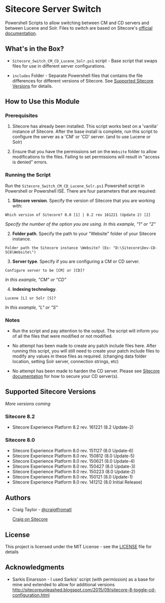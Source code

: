 # Sitecore Server Switch
Powershell Scripts to allow switching between CM and CD servers and between Lucene and Solr.  Files to switch are based on Sitecore's [official documentation](http://doc.sitecore.net).

## What's in the Box?
* ```Sitecore_Switch_CM_CD_Lucene_Solr.ps1``` script - Base script that swaps files for use in different server configurations.

* ```includes``` Folder - Separate Powershell files that contains the file differences for different versions of Sitecore.  See [Supported Sitecore Versions](#supported-sitecore-versions) for details.

## How to Use this Module

### Prerequisites
1. Sitecore has already been installed.  This script works best on a 'vanilla' instance of Sitecore.  After the base install is complete, run this script to configure the server as a 'CM' or 'CD' server. (and to use Lucene or Solr)

2. Ensure that you have the permissions set on the ```Website``` folder to allow modifications to the files.  Failing to set permissions will result in "access is denied" errors.

### Running the Script
Run the ```Sitecore_Switch_CM_CD_Lucene_Solr.ps1``` Powershell script in Powershell or Powershell ISE.  There are four parameters that are required:

1. **Sitecore version**.  Specify the version of Sitecore that you are working with:

  ```
  Which version of Sitecore? 8.0 [1] | 8.2 rev 161221 (Update 2) [2]
  ```
  *Specify the number of the option you are using. In this example, "1" or "2"*

2. **Folder path**.  Specify the path to your "Website" folder of your Sitecore instance.

  ```
  Folder path the Sitecore instance \Website? (Ex: "D:\Sitecore\Dev-CD-SC8\Website\")
  ```
3. **Server type**.  Specify if you are configuring a CM or CD server.

  ```
  Configure server to be [CM] or [CD]?
  ```
  *In this example, "CM" or "CD"*

4. **Indexing technology**.

  ```
  Lucene [L] or Solr [S]?
  ```
  *In this example, "L" or "S"*
  
### Notes
* Run the script and pay attention to the output.  The script will inform you of all the files that were modified or not modified.  

* No attempt has been made to create any patch include files here.  After running this script, you will still need to create your patch include files to modify any values in these files as required. (changing data folder location, setting Solr server, connection strings, etc)

* No attempt has been made to harden the CD server.  Please see [Sitecore documentation](http://doc.sitecore.net) for how to secure your CD server(s).

## Supported Sitecore Versions
*More versions coming*

### Sitecore 8.2
* Sitecore Experience Platform 8.2 rev. 161221 (8.2 Update-2)

### Sitecore 8.0
* Sitecore Experience Platform 8.0 rev. 151127 (8.0 Update-6)
* Sitecore Experience Platform 8.0 rev. 150812 (8.0 Update-5)
* Sitecore Experience Platform 8.0 rev. 150621 (8.0 Update-4)
* Sitecore Experience Platform 8.0 rev. 150427 (8.0 Update-3)
* Sitecore Experience Platform 8.0 rev. 150223 (8.0 Update-2)
* Sitecore Experience Platform 8.0 rev. 150121 (8.0 Update-1)
* Sitecore Experience Platform 8.0 rev. 141212 (8.0 Initial Release)

## Authors
* Craig Taylor - [@craigtfromatl](https://twitter.com/craigtfromatl)

  [Craig on Sitecore](http://craigtaylor.us)

## License
This project is licensed under the MIT License - see the [LICENSE](LICENSE) file for details

## Acknowledgments
* Sarkis Einarsson - I used Sarkis' script (with permission) as a base for mine and extended to allow for additional versions http://sitecoreunleashed.blogspot.com/2015/09/sitecore-8-toggle-cd-configuration.html
